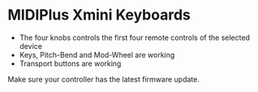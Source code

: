 # MIDIPlus Xmini Keyboards

* The four knobs controls the first four remote controls of the selected device
* Keys, Pitch-Bend and Mod-Wheel are working
* Transport buttons are working

Make sure your controller has the latest firmware update.
